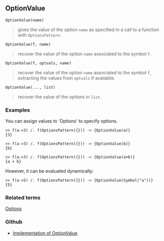 ## OptionValue

```
OptionValue(name)
```

> gives the value of the option `name` as specified in a call to a function with `OptionsPattern`.

```
OptionValue(f, name)
```

> recover the value of the option `name` associated to the symbol `f`.

```
OptionValue(f, optvals, name)
```

> recover the value of the option `name` associated to the symbol `f`, extracting the values from `optvals` if available.

```
OptionValue(..., list)
```

> recover the value of the options in `list`.

### Examples

You can assign values to 'Options' to specify options.
    
```
>> f(a->3) /. f(OptionsPattern({})) -> {OptionValue(a)}
{3}

>> f(a->3) /. f(OptionsPattern({})) -> {OptionValue(b)}
{b}

>> f(a->3) /. f(OptionsPattern({})) -> {OptionValue(a+b)} 
{a + b}
```

However, it can be evaluated dynamically:

```
>> f(a->5) /. f(OptionsPattern({})) -> {OptionValue(Symbol("a"))}
{5}
```
     

### Related terms 
[Options](Options.md)

### Github

* [Implementation of OptionValue](https://github.com/axkr/symja_android_library/blob/master/symja_android_library/matheclipse-core/src/main/java/org/matheclipse/core/builtin/PatternMatching.java#L1194) 
